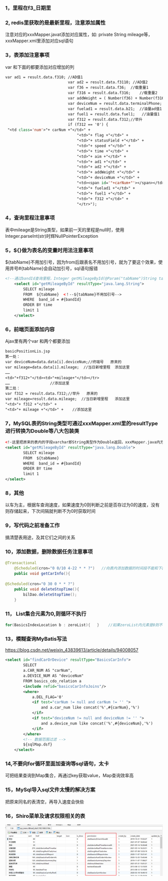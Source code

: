 ### 1，里程在f3_日期里

### 2,	redis里获取的是最新里程，注意添加属性

注意对应的xxxMapper.javat添加对应属性，如: private String mileage等，xxxMapper.xml里添加对应sql语句

### 3，表添加注意事项

var 和下面的<tr><td>都要添加对应增加的列

```jsp
var ad1 = result.data.f310; //AD值1
                            var ad2 = result.data.f3110; //AD值2
                            var f36 = result.data.f36;  //载重量1
                            var f316 = result.data.f316;    //载重量2
                            var addWeight = ( Number(f36) + Number(f316) ).toFixed(2);  //重量
                            var deviceNum = result.data.terminalPhone;  //终端号
                            var fuelad1 = result.data.b21;  //油量ad值1
                            var fuel1 = result.data.fuel1;   //油量值1
                            var f312 = result.data.f312;//举升
                            if (f312 == '0') {
 "<td class='num'>"+ carNum +"</td>" +
                                "<td>"+ flag +"</td>" +
                                "<td>"+ statusField +"</td>" +
                                "<td>"+ speed +"</td>" +
                                "<td>"+ time +"</td>" +
                                "<td>"+ aim +"</td>" +
                                "<td>"+ ad1 +"</td>" +
                                "<td>"+ ad2 +"</td>" +
                                "<td>"+ addWeight +"</td>" +
                                "<td>"+ deviceNum +"</td>" +
                                "<td><span id='"+carNum+"'></span></td>" +
                                "<td>"+ fuelad1 +"</td>" +
                                "<td>"+ fuel1 +"</td>" +
                                "<td>"+ f312 +"</td>" +
                                "</tr>");
```

### 4，查询里程注意事项

表中mileage是String类型，如果前一天的里程是null时，使用Integer.parseInt(str)时辉NullPointerException

### 5，${}做为表名的变量时用法注意事项

${tabName}不用加引号，因为from后跟表名不用加引号，就为了要这个效果，使用井号#{tabName}会自动加引号，sql语句报错

```xml
<!--通过bandId查询里程，Integer getMileageById(@Param("tabName")String tabName, @Param("bandId")String bandId)-->
	<select id="getMileageById" resultType="java.lang.String">
		SELECT mileage
		FROM  ${tabName}  <！--${tabName}不用加引号-->
		WHERE  band_id = #{bandId}
		ORDER BY time
		limit 1
	</select>
```

### 6，前端页面添加内容

Ajax里有两个var 和两个<td>都要添加

```jsp
basicPositionLis.jsp
第一处： 
var deviceNum=data.data[i].deviceNum;//终端号   原来的
var mileage=data.data[i].mileage;  //当日新增里程  添加这里
……
<td>"+f312+"</td><td>"+mileage+"</td></tr>
……				    //添加这里
第二处：
var f312 = result.data.f312;//举升   原来的
var mileage=result.data.mileage;  //当日新增里程   添加这里
"<td>"+ f312 +"</td>" +
"<td>"+ mileage +"</td>" +    //添加这里
```

### 7，MySQL表的String类型可通过xxxMapper.xml里的resultType进行转换为Double等八大包装类

```xml
<!-这里把原来的表内的字段varchar即String类型作为Double返回，xxxMapper.java内方法就可接受Double类型了-->
<select id="getMileageById" resultType="java.lang.Double">  
		SELECT mileage
		FROM  ${tabName}
		WHERE  band_id = #{bandId}
		ORDER BY time
		limit 1
</select>
```

### 8，其他

以车为主，根据车查询速度，如果速度为0则判断之前是否存过为0的速度，没有则存储起来，下次间隔就判断不为0时获取时间

### 9，写代码之前准备工作

搞清楚表用途，及其它们之间的关系

### 10，添加数据，删除数据任务注意事项

```java
@Transactional
    @Scheduled(cron="0 0/10 4-22 * * ?")   //向表内添加数据的时间段不能和下面删除数据定时事件冲突，否则白添加了
    public void getCarInfo(){
        
@Scheduled(cron="0 30 0 * * ?")
    public void deleteStopTime(){
        bilDao.deleteStopTime();
    }        
```

### 11， List集合元素为0,则循环不执行

```java
for(BasicsIndexLocation b : zeroList){   }    //如果zeroList内元素是0则不循环
```

### 13，模糊查询MyBatis写法

https://blog.csdn.net/weixin_43839613/article/details/94008057

```xml
<select id="findCarOrDevice" resultType="BasicsCarInfo">
		SELECT
		a.CAR_NUM AS "carNum",
		a.DEVICE_NUM AS "deviceNum"
		FROM basics_cdo_relation a
		<include refid="basicsCarInfoJoins"/>
		<where>
			a.DEL_FLAG='0'
			<if test="carNum != null and carNum != '' ">
				and a.car_num like concat('%',#{carNum},'%')
			</if>
			<if test="deviceNum != null and deviceNum != '' ">
				and a.device_num like concat('%',#{deviceNum},'%')
			</if>
		</where>
		<!-- 数据范围过滤 -->
		${sqlMap.dsf}
	</select>
```

### 14,不要向for循环里面加查询等sql语句，太卡

可把结果查询到Map集合，再通过key获取value，Map查询效率高

### 15，MySql导入sql文件太慢的解决方案

把原来同名的表清空，再导入速度会快些

### 16，Shiro菜单及请求权限相关的表

![image-20211106102939403](note-images/image-20211106102939403.png)
